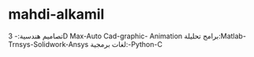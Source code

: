 # mahdi-alkamil
تصاميم هندسية:- 3D Max-Auto Cad-graphic- Animation برامج تحليلة:Matlab-Trnsys-Solidwork-Ansys لغات برمجية:-Python-C
